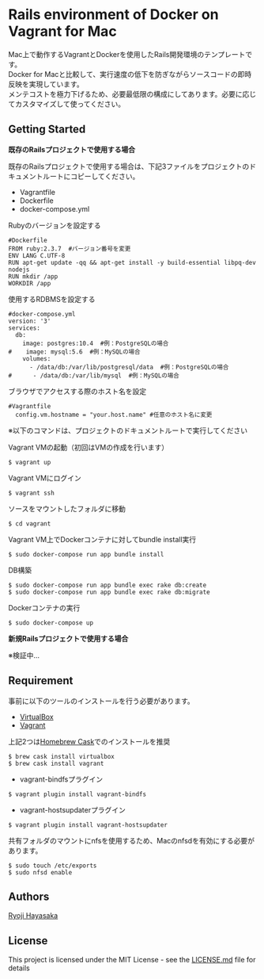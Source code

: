 # Rails environment of Docker on Vagrant for Mac

Mac上で動作するVagrantとDockerを使用したRails開発環境のテンプレートです。  
Docker for Macと比較して、実行速度の低下を防ぎながらソースコードの即時反映を実現しています。  
メンテコストを極力下げるため、必要最低限の構成にしてあります。必要に応じてカスタマイズして使ってください。

## Getting Started

**既存のRailsプロジェクトで使用する場合**

既存のRailsプロジェクトで使用する場合は、下記3ファイルをプロジェクトのドキュメントルートにコピーしてください。
- Vagrantfile
- Dockerfile
- docker-compose.yml

Rubyのバージョンを設定する

```
#Dockerfile
FROM ruby:2.3.7  #バージョン番号を変更
ENV LANG C.UTF-8
RUN apt-get update -qq && apt-get install -y build-essential libpq-dev nodejs
RUN mkdir /app
WORKDIR /app

```

使用するRDBMSを設定する

```
#docker-compose.yml
version: '3'
services:
  db:
    image: postgres:10.4  #例：PostgreSQLの場合
#    image: mysql:5.6  #例：MySQLの場合
    volumes:
      - /data/db:/var/lib/postgresql/data  #例：PostgreSQLの場合
#      - /data/db:/var/lib/mysql  #例：MySQLの場合
```

ブラウザでアクセスする際のホスト名を設定

```
#Vagrantfile
  config.vm.hostname = "your.host.name" #任意のホスト名に変更
```

※以下のコマンドは、プロジェクトのドキュメントルートで実行してください

Vagrant VMの起動（初回はVMの作成を行います）

```
$ vagrant up
```

Vagrant VMにログイン

```
$ vagrant ssh
```

ソースをマウントしたフォルダに移動

```
$ cd vagrant
```

Vagrant VM上でDockerコンテナに対してbundle install実行

```
$ sudo docker-compose run app bundle install
```

DB構築

```
$ sudo docker-compose run app bundle exec rake db:create
$ sudo docker-compose run app bundle exec rake db:migrate
```

Dockerコンテナの実行

```
$ sudo docker-compose up
```

**新規Railsプロジェクトで使用する場合**

※検証中…

## Requirement

事前に以下のツールのインストールを行う必要があります。

- [VirtualBox](https://www.oracle.com/technetwork/server-storage/virtualbox/downloads/index.html)
- [Vagrant](https://www.vagrantup.com/downloads.html)

上記2つは[Homebrew Cask](http://caskroom.io/)でのインストールを推奨

```
$ brew cask install virtualbox
$ brew cask install vagrant
```

- vagrant-bindfsプラグイン

```
$ vagrant plugin install vagrant-bindfs
```

- vagrant-hostsupdaterプラグイン

```
$ vagrant plugin install vagrant-hostsupdater
```

共有フォルダのマウントにnfsを使用するため、Macのnfsdを有効にする必要があります。

```
$ sudo touch /etc/exports
$ sudo nfsd enable
```

## Authors

[Ryoji Hayasaka](https://github.com/hayakasa)

## License

This project is licensed under the MIT License - see the [LICENSE.md](LICENSE.md) file for details
